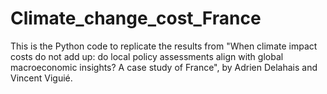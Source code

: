 # Climate_change_cost_France
 This is the Python code to replicate the results from "When climate impact costs do not add up: do local policy assessments align with global macroeconomic insights? A case study of France", by Adrien Delahais and Vincent Viguié. 

